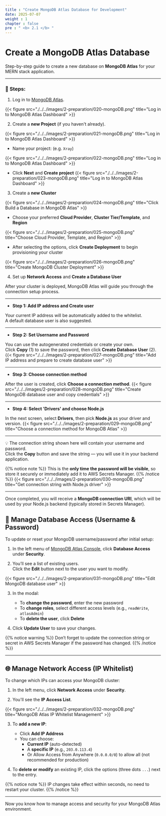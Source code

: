 ```yaml
---
title : "Create MongoDB Atlas Database for Development"
date: 2025-07-07
weight : 1
chapter : false
pre : " <b> 2.1 </b> "
---
```


# Create a MongoDB Atlas Database

Step-by-step guide to create a new database on **MongoDB Atlas** for your MERN stack application.

---

### 🧭 Steps:

1. Log in to [MongoDB Atlas](https://www.mongodb.com/cloud/atlas).  

{{< figure src="./../../images/2-preparation/020-mongoDB.png" title="Log in to MongoDB Atlas Dashboard" >}}

2. Create a **new Project** (if you haven't already).

{{< figure src="./../../images/2-preparation/021-mongoDB.png" title="Log in to MongoDB Atlas Dashboard" >}}

- Name your project: (e.g. `Xray`)

{{< figure src="./../../images/2-preparation/022-mongoDB.png" title="Log in to MongoDB Atlas Dashboard" >}}

- Click **Next** and **Create project**
{{< figure src="./../../images/2-preparation/023-mongoDB.png" title="Log in to MongoDB Atlas Dashboard" >}}
3. Create a **new Cluster**


{{< figure src="./../../images/2-preparation/024-mongoDB.png" title="Click Build a Database in MongoDB Atlas" >}}

- Choose your preferred **Cloud Provider**, **Cluster Tier/Template**, and **Region**

{{< figure src="./../../images/2-preparation/025-mongoDB.png" title="Choose Cloud Provider, Template, and Region" >}}

- After selecting the options, click **Create Deployment** to begin provisioning your cluster

{{< figure src="./../../images/2-preparation/026-mongoDB.png" title="Create MongoDB Cluster Deployment" >}}

4. Set up **Network Access** and **Create a Database User**

After your cluster is deployed, MongoDB Atlas will guide you through the connection setup process.

---

- **Step 1: Add IP address and Create user**

Your current IP address will be automatically added to the whitelist.  
A default database user is also suggested.



---

- **Step 2: Set Username and Password**

You can use the autogenerated credentials or create your own.  
Click **Copy** (1) to save the password, then click **Create Database User** (2).
{{< figure src="./../../images/2-preparation/027-mongoDB.png" title="Add IP address and prepare to create database user" >}}


---

- **Step 3: Choose connection method**

After the user is created, click **Choose a connection method**.
{{< figure src="./../../images/2-preparation/028-mongoDB.png" title="Create MongoDB database user and copy credentials" >}}


---

- **Step 4: Select 'Drivers' and choose Node.js**

In the next screen, select **Drivers**, then pick **Node.js** as your driver and version.
{{< figure src="./../../images/2-preparation/029-mongoDB.png" title="Choose a connection method for MongoDB Atlas" >}}


---

💡 The connection string shown here will contain your username and password.  
Click the **Copy** button and save the string — you will use it in your backend application.

{{% notice note %}} 
This is the **only time the password will be visible**, so store it securely or immediately add it to AWS Secrets Manager.
{{% /notice %}}
{{< figure src="./../../images/2-preparation/030-mongoDB.png" title="Get connection string with Node.js driver" >}}

---

Once completed, you will receive a **MongoDB connection URI**, which will be used by your Node.js backend (typically stored in Secrets Manager).

## 🔐 Manage Database Access (Username & Password)

To update or reset your MongoDB username/password after initial setup:

1. In the left menu of [MongoDB Atlas Console](https://www.mongodb.com/cloud/atlas), click **Database Access** under **Security**.

2. You’ll see a list of existing users.  
   Click the **Edit** button next to the user you want to modify.

{{< figure src="./../../images/2-preparation/031-mongoDB.png" title="Edit MongoDB database user" >}}

3. In the modal:
   - To **change the password**, enter the new password
   - To **change roles**, select different access levels (e.g., `readWrite`, `atlasAdmin`)
   - To **delete the user**, click **Delete**

4. Click **Update User** to save your changes.

{{% notice warning %}}
Don’t forget to update the connection string or secret in AWS Secrets Manager if the password has changed.
{{% /notice %}}

---

## 🌐 Manage Network Access (IP Whitelist)

To change which IPs can access your MongoDB cluster:

1. In the left menu, click **Network Access** under **Security**.

2. You'll see the **IP Access List**.

{{< figure src="./../../images/2-preparation/032-mongoDB.png" title="MongoDB Atlas IP Whitelist Management" >}}

3. To **add a new IP**:
   - Click **Add IP Address**
   - You can choose:
     - **Current IP** (auto-detected)
     - A **specific IP** (e.g., `203.0.113.4`)
     - Or Allow Access from Anywhere (`0.0.0.0/0`) to allow all (not recommended for production)

4. To **delete or modify** an existing IP, click the options (three dots `...`) next to the entry.

{{% notice note %}}
IP changes take effect within seconds, no need to restart your cluster.
{{% /notice %}}

---

Now you know how to manage access and security for your MongoDB Atlas environment.

